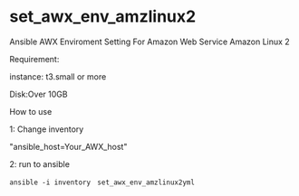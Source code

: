 # set_awx_env_amzlinux2

Ansible AWX Enviroment Setting For Amazon Web Service Amazon Linux 2

Requirement:

instance: t3.small or more

Disk:Over 10GB


How to use

1: Change inventory

   "ansible_host=Your_AWX_host"


2: run to ansible


    ansible -i inventory　set_awx_env_amzlinux2yml
